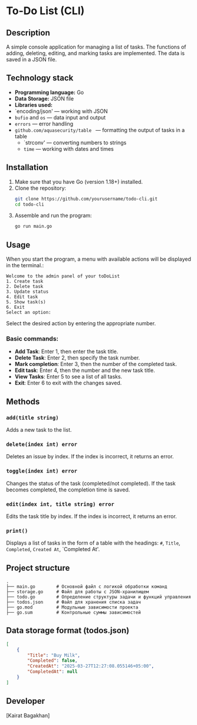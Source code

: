 # To-Do List (CLI)

## Description
A simple console application for managing a list of tasks. The functions of adding, deleting, editing, and marking tasks are implemented. The data is saved in a JSON file.

## Technology stack
- **Programming language:** Go
- **Data Storage:** JSON file
- **Libraries used:**
- `encoding/json' — working with JSON
- `bufio` and `os` — data input and output
- `errors` — error handling
- `github.com/aquasecurity/table ` — formatting the output of tasks in a table
  - `strconv' — converting numbers to strings
  - `time` — working with dates and times

## Installation
1. Make sure that you have Go (version 1.18+) installed. 
2. Clone the repository:
   ```sh
   git clone https://github.com/yourusername/todo-cli.git
   cd todo-cli
   ```
3. Assemble and run the program:
   ```sh
   go run main.go
   ```

## Usage
When you start the program, a menu with available actions will be displayed in the terminal.:
```
Welcome to the admin panel of your toDoList
1. Create task
2. Delete task
3. Update status
4. Edit task
5. Show task(s)
6. Exit
Select an option:
```
Select the desired action by entering the appropriate number.

### Basic commands:
- **Add Task**: Enter 1, then enter the task title.
- **Delete Task**: Enter 2, then specify the task number.
- **Mark completion**: Enter 3, then the number of the completed task.
- **Edit task**: Enter 4, then the number and the new task title.
- **View Tasks**: Enter 5 to see a list of all tasks.
- **Exit**: Enter 6 to exit with the changes saved.

## Methods
### `add(title string)`
Adds a new task to the list.
### `delete(index int) error`
Deletes an issue by index. If the index is incorrect, it returns an error.
### `toggle(index int) error`
Changes the status of the task (completed/not completed). If the task becomes completed, the completion time is saved.
### `edit(index int, title string) error`
Edits the task title by index. If the index is incorrect, it returns an error.
### `print()`
Displays a list of tasks in the form of a table with the headings: `#`, `Title`, `Completed`, `Created At`, `Completed At'.

## Project structure
```
.
├── main.go        # Основной файл с логикой обработки команд
├── storage.go     # Файл для работы с JSON-хранилищем
├── todo.go        # Определение структуры задачи и функций управления
├── todos.json     # Файл для хранения списка задач
├── go.mod         # Модульные зависимости проекта
├── go.sum         # Контрольные суммы зависимостей
```

## Data storage format (todos.json)
```json
[
    {
        "Title": "Buy Milk",
        "Completed": false,
        "CreatedAt": "2025-03-27T12:27:08.055146+05:00",
        "CompletedAt": null
    }
]
```

## Developer
[Kairat Bagakhan]
